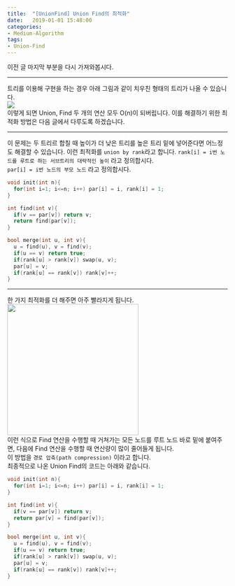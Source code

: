 ```yaml
---
title:  "[UnionFind] Union Find의 최적화"
date:   2019-01-01 15:48:00
categories:
- Medium-Algorithm
tags:
- Union-Find
---
```


이전 글 마지막 부분을 다시 가져와봅시다.

<hr>

트리를 이용해 구현을 하는 경우 아래 그림과 같이 치우친 형태의 트리가 나올 수 있습니다.<br>
<img src = "https://i.imgur.com/qM3m2t2.png"><br>
이렇게 되면 Union, Find 두 개의 연산 모두 O(n)이 되버립니다. 이를 해결하기 위한 최적화 방법은 다음 글에서 다루도록 하겠습니다.

<hr>

이 문제는 두 트리르 합칠 때 높이가 더 낮은 트리를 높은 트리 밑에 넣어준다면 어느정도 해결할 수 있습니다. 이런 최적화를 `union by rank`라고 합니다.
`rank[i] = i번 노드를 루트로 하는 서브트리의 대략적인 높이` 라고 정의합시다.<br>
`par[i] = i번 노드의 부모 노드` 라고 정의합시다.
```cpp
void init(int n){
  for(int i=1; i<=n; i++) par[i] = i, rank[i] = 1;
}

int find(int v){
  if(v == par[v]) return v;
  return find(par[v]);
}

bool merge(int u, int v){
  u = find(u), v = find(v);
  if(u == v) return true;
  if(rank[u] > rank[v]) swap(u, v);
  par[u] = v;
  if(rank[u] == rank[v]) rank[v]++;
}
```

<hr>

한 가지 최적화를 더 해주면 아주 빨라지게 됩니다.<br>
<img src = "https://i.imgur.com/eri1ijy.png" width = "300px"><br>
이런 식으로 Find 연산을 수행할 때 거쳐가는 모든 노드를 루트 노드 바로 밑에 붙여주면, 다음에 Find 연산을 수행할 때 연산량이 많이 줄어들게 됩니다.<br>
이 방법을 `경로 압축(path compression)` 이라고 합니다.<br>
최종적으로 나온 Union Find의 코드는 아래와 같습니다.
```cpp
void init(int n){
  for(int i=1; i<=n; i++) par[i] = i, rank[i] = 1;
}

int find(int v){
  if(v == par[v]) return v;
  return par[v] = find(par[v]);
}

bool merge(int u, int v){
  u = find(u), v = find(v);
  if(u == v) return true;
  if(rank[u] > rank[v]) swap(u, v);
  par[u] = v;
  if(rank[u] == rank[v]) rank[v]++;
}
```
